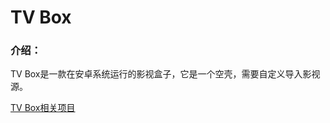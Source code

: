 # TV Box

### 介绍：

TV Box是一款在安卓系统运行的影视盒子，它是一个空壳，需要自定义导入影视源。

[TV Box相关项目](https://github.com/stars/aa1555/lists/tvbox-%E5%90%AB%E6%95%B0%E6%8D%AE%E6%BA%90)


